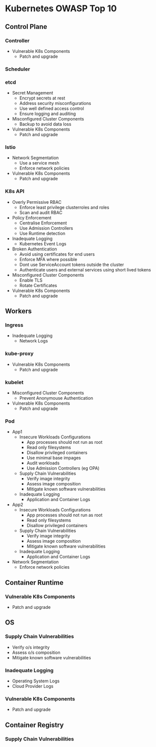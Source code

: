 # Kubernetes OWASP Top 10
## Control Plane
### Controller
- Vulnerable K8s Components
  - Patch and upgrade
### Scheduler
### etcd
- Secret Management
  - Encrypt secrets at rest
  - Address security misconfigurations
  - Use well defined access control
  - Ensure logging and auditing
- Misconfigured Cluster Components
  - Backup to avoid data loss
- Vulnerable K8s Components
  - Patch and upgrade
### Istio
- Network Segmentation
  - Use a service mesh
  - Enforce network policies
- Vulnerable K8s Components
  - Patch and upgrade
### K8s API
- Overly Permissive RBAC
  - Enforce least privilege clusterroles and roles
  - Scan and audit RBAC
- Policy Enforcement
  - Centralise Enforcement
  - Use Admission Controllers
  - Use Runtime detection
- Inadequate Logging
  - Kubernetes Event Logs
- Broken Authentication
  - Avoid using certificates for end users
  - Enforce MFA where possible
  - Dont use ServiceAccount tokens outside the cluster
  - Authenticate users and external services using short lived tokens
- Misconfigured Cluster Components
  - Enable TLS
  - Rotate Certificates
- Vulnerable K8s Components
  - Patch and upgrade
## Workers
### Ingress
- Inadequate Logging
  - Network Logs
### kube-proxy
- Vulnerable K8s Components
  - Patch and upgrade
### kubelet
- Misconfigured Cluster Components
  - Prevent Anonymouse Authentication
- Vulnerable K8s Components
  - Patch and upgrade
### Pod
- App1
  - Insecure Workloads Configurations
    - App processes should not run as root
    - Read only filesystems
    - Disallow privileged containers
    - Use minimal base impages
    - Audit workloads
    - Use Admission Controllers (eg OPA)
  - Supply Chain Vulnerabilities
    - Verify image integrity
    - Assess image composition
    - Mitigate known software vulnerabilities
  - Inadequate Logging
    - Application and Container Logs
- App2
  - Insecure Workloads Configurations
    - App processes should not run as root
    - Read only filesystems
    - Disallow privileged containers
  - Supply Chain Vulnerabilities
    - Verify image integrity
    - Assess image composition
    - Mitigate known software vulnerabilities
  - Inadequate Logging
    - Application and Container Logs
- Network Segmentation
  - Enforce network policies
## Container Runtime
### Vulnerable K8s Components
- Patch and upgrade
## OS
### Supply Chain Vulnerabilities
- Verify o/s integrity
- Assess o/s composition
- Mitigate known software vulnerabilities
### Inadequate Logging
- Operating System Logs
- Cloud Provider Logs
### Vulnerable K8s Components
- Patch and upgrade
## Container Registry
### Supply Chain Vulnerabilities